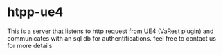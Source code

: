 # htpp-ue4
This is a server that listens to http request from UE4 (VaRest plugin) and communicates with an sql db for authentifications.
feel free to contact us for more details
